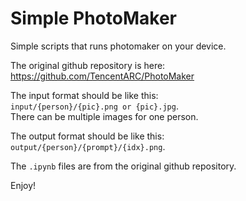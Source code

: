 # Simple PhotoMaker

Simple scripts that runs photomaker on your device.

The original github repository is here:  
https://github.com/TencentARC/PhotoMaker  
  
The input format should be like this:  
`input/{person}/{pic}.png or {pic}.jpg`.  
There can be multiple images for one person.  

The output format should be like this:  
`output/{person}/{prompt}/{idx}.png`.  

The `.ipynb` files are from the original github repository.

Enjoy!